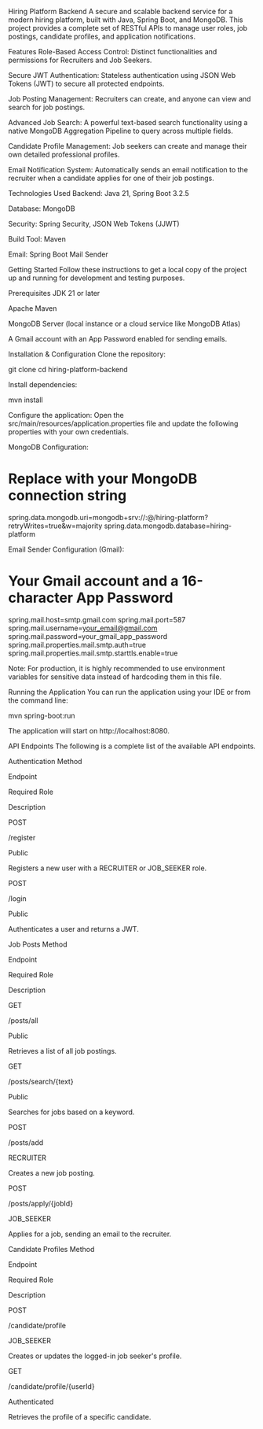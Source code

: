 Hiring Platform Backend
A secure and scalable backend service for a modern hiring platform, built with Java, Spring Boot, and MongoDB. This project provides a complete set of RESTful APIs to manage user roles, job postings, candidate profiles, and application notifications.

Features
Role-Based Access Control: Distinct functionalities and permissions for Recruiters and Job Seekers.

Secure JWT Authentication: Stateless authentication using JSON Web Tokens (JWT) to secure all protected endpoints.

Job Posting Management: Recruiters can create, and anyone can view and search for job postings.

Advanced Job Search: A powerful text-based search functionality using a native MongoDB Aggregation Pipeline to query across multiple fields.

Candidate Profile Management: Job seekers can create and manage their own detailed professional profiles.

Email Notification System: Automatically sends an email notification to the recruiter when a candidate applies for one of their job postings.

Technologies Used
Backend: Java 21, Spring Boot 3.2.5

Database: MongoDB

Security: Spring Security, JSON Web Tokens (JJWT)

Build Tool: Maven

Email: Spring Boot Mail Sender

Getting Started
Follow these instructions to get a local copy of the project up and running for development and testing purposes.

Prerequisites
JDK 21 or later

Apache Maven

MongoDB Server (local instance or a cloud service like MongoDB Atlas)

A Gmail account with an App Password enabled for sending emails.

Installation & Configuration
Clone the repository:

git clone <your-repository-url>
cd hiring-platform-backend

Install dependencies:

mvn install

Configure the application:
Open the src/main/resources/application.properties file and update the following properties with your own credentials.

MongoDB Configuration:

# Replace with your MongoDB connection string
spring.data.mongodb.uri=mongodb+srv://<username>:<password>@<cluster-url>/hiring-platform?retryWrites=true&w=majority
spring.data.mongodb.database=hiring-platform

Email Sender Configuration (Gmail):

# Your Gmail account and a 16-character App Password
spring.mail.host=smtp.gmail.com
spring.mail.port=587
spring.mail.username=your_email@gmail.com
spring.mail.password=your_gmail_app_password
spring.mail.properties.mail.smtp.auth=true
spring.mail.properties.mail.smtp.starttls.enable=true

Note: For production, it is highly recommended to use environment variables for sensitive data instead of hardcoding them in this file.

Running the Application
You can run the application using your IDE or from the command line:

mvn spring-boot:run

The application will start on http://localhost:8080.

API Endpoints
The following is a complete list of the available API endpoints.

Authentication
Method

Endpoint

Required Role

Description

POST

/register

Public

Registers a new user with a RECRUITER or JOB_SEEKER role.

POST

/login

Public

Authenticates a user and returns a JWT.

Job Posts
Method

Endpoint

Required Role

Description

GET

/posts/all

Public

Retrieves a list of all job postings.

GET

/posts/search/{text}

Public

Searches for jobs based on a keyword.

POST

/posts/add

RECRUITER

Creates a new job posting.

POST

/posts/apply/{jobId}

JOB_SEEKER

Applies for a job, sending an email to the recruiter.

Candidate Profiles
Method

Endpoint

Required Role

Description

POST

/candidate/profile

JOB_SEEKER

Creates or updates the logged-in job seeker's profile.

GET

/candidate/profile/{userId}

Authenticated

Retrieves the profile of a specific candidate.

